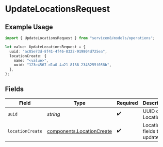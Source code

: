 # UpdateLocationsRequest

## Example Usage

```typescript
import { UpdateLocationsRequest } from "servicem8/models/operations";

let value: UpdateLocationsRequest = {
  uuid: "ac85e73d-8f41-4f46-8322-919804d725ea",
  locationCreate: {
    name: "<value>",
    uuid: "123e4567-d1a0-4a21-8138-2348255f058b",
  },
};
```

## Fields

| Field                                                                  | Type                                                                   | Required                                                               | Description                                                            |
| ---------------------------------------------------------------------- | ---------------------------------------------------------------------- | ---------------------------------------------------------------------- | ---------------------------------------------------------------------- |
| `uuid`                                                                 | *string*                                                               | :heavy_check_mark:                                                     | UUID of the Location                                                   |
| `locationCreate`                                                       | [components.LocationCreate](../../models/components/locationcreate.md) | :heavy_check_mark:                                                     | Location fields to update                                              |